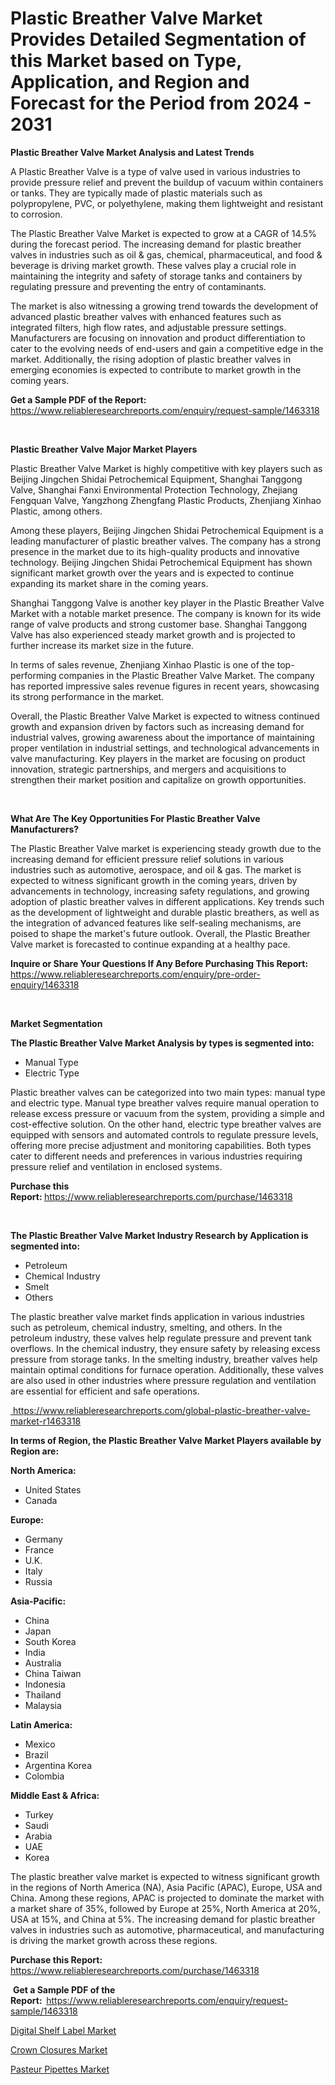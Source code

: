 <p><h1>Plastic Breather Valve Market Provides Detailed Segmentation of this Market based on Type, Application, and Region and Forecast for the Period from 2024 - 2031</h1></p><p><strong>Plastic Breather Valve Market Analysis and Latest Trends</strong></p>
<p><p>A Plastic Breather Valve is a type of valve used in various industries to provide pressure relief and prevent the buildup of vacuum within containers or tanks. They are typically made of plastic materials such as polypropylene, PVC, or polyethylene, making them lightweight and resistant to corrosion.</p><p>The Plastic Breather Valve Market is expected to grow at a CAGR of 14.5% during the forecast period. The increasing demand for plastic breather valves in industries such as oil & gas, chemical, pharmaceutical, and food & beverage is driving market growth. These valves play a crucial role in maintaining the integrity and safety of storage tanks and containers by regulating pressure and preventing the entry of contaminants.</p><p>The market is also witnessing a growing trend towards the development of advanced plastic breather valves with enhanced features such as integrated filters, high flow rates, and adjustable pressure settings. Manufacturers are focusing on innovation and product differentiation to cater to the evolving needs of end-users and gain a competitive edge in the market. Additionally, the rising adoption of plastic breather valves in emerging economies is expected to contribute to market growth in the coming years.</p></p>
<p><strong>Get a Sample PDF of the Report:&nbsp;</strong> <a href="https://www.reliableresearchreports.com/enquiry/request-sample/1463318">https://www.reliableresearchreports.com/enquiry/request-sample/1463318</a></p>
<p>&nbsp;</p>
<p><strong>Plastic Breather Valve Major Market Players</strong></p>
<p><p>Plastic Breather Valve Market is highly competitive with key players such as Beijing Jingchen Shidai Petrochemical Equipment, Shanghai Tanggong Valve, Shanghai Fanxi Environmental Protection Technology, Zhejiang Fengquan Valve, Yangzhong Zhengfang Plastic Products, Zhenjiang Xinhao Plastic, among others.</p><p>Among these players, Beijing Jingchen Shidai Petrochemical Equipment is a leading manufacturer of plastic breather valves. The company has a strong presence in the market due to its high-quality products and innovative technology. Beijing Jingchen Shidai Petrochemical Equipment has shown significant market growth over the years and is expected to continue expanding its market share in the coming years.</p><p>Shanghai Tanggong Valve is another key player in the Plastic Breather Valve Market with a notable market presence. The company is known for its wide range of valve products and strong customer base. Shanghai Tanggong Valve has also experienced steady market growth and is projected to further increase its market size in the future.</p><p>In terms of sales revenue, Zhenjiang Xinhao Plastic is one of the top-performing companies in the Plastic Breather Valve Market. The company has reported impressive sales revenue figures in recent years, showcasing its strong performance in the market.</p><p>Overall, the Plastic Breather Valve Market is expected to witness continued growth and expansion driven by factors such as increasing demand for industrial valves, growing awareness about the importance of maintaining proper ventilation in industrial settings, and technological advancements in valve manufacturing. Key players in the market are focusing on product innovation, strategic partnerships, and mergers and acquisitions to strengthen their market position and capitalize on growth opportunities.</p></p>
<p>&nbsp;</p>
<p><strong>What Are The Key Opportunities For Plastic Breather Valve Manufacturers?</strong></p>
<p><p>The Plastic Breather Valve market is experiencing steady growth due to the increasing demand for efficient pressure relief solutions in various industries such as automotive, aerospace, and oil & gas. The market is expected to witness significant growth in the coming years, driven by advancements in technology, increasing safety regulations, and growing adoption of plastic breather valves in different applications. Key trends such as the development of lightweight and durable plastic breathers, as well as the integration of advanced features like self-sealing mechanisms, are poised to shape the market's future outlook. Overall, the Plastic Breather Valve market is forecasted to continue expanding at a healthy pace.</p></p>
<p><strong>Inquire or Share Your Questions If Any Before Purchasing This Report:</strong> <a href="https://www.reliableresearchreports.com/enquiry/pre-order-enquiry/1463318">https://www.reliableresearchreports.com/enquiry/pre-order-enquiry/1463318</a></p>
<p>&nbsp;</p>
<p><strong>Market Segmentation</strong></p>
<p><strong>The Plastic Breather Valve Market Analysis by types is segmented into:</strong></p>
<p><ul><li>Manual Type</li><li>Electric Type</li></ul></p>
<p><p>Plastic breather valves can be categorized into two main types: manual type and electric type. Manual type breather valves require manual operation to release excess pressure or vacuum from the system, providing a simple and cost-effective solution. On the other hand, electric type breather valves are equipped with sensors and automated controls to regulate pressure levels, offering more precise adjustment and monitoring capabilities. Both types cater to different needs and preferences in various industries requiring pressure relief and ventilation in enclosed systems.</p></p>
<p><strong>Purchase this Report:&nbsp;</strong><a href="https://www.reliableresearchreports.com/purchase/1463318">https://www.reliableresearchreports.com/purchase/1463318</a></p>
<p>&nbsp;</p>
<p><strong>The Plastic Breather Valve Market Industry Research by Application is segmented into:</strong></p>
<p><ul><li>Petroleum</li><li>Chemical Industry</li><li>Smelt</li><li>Others</li></ul></p>
<p><p>The plastic breather valve market finds application in various industries such as petroleum, chemical industry, smelting, and others. In the petroleum industry, these valves help regulate pressure and prevent tank overflows. In the chemical industry, they ensure safety by releasing excess pressure from storage tanks. In the smelting industry, breather valves help maintain optimal conditions for furnace operation. Additionally, these valves are also used in other industries where pressure regulation and ventilation are essential for efficient and safe operations.</p></p>
<p><a href="https://www.reliableresearchreports.com/global-plastic-breather-valve-market-r1463318">&nbsp;https://www.reliableresearchreports.com/global-plastic-breather-valve-market-r1463318</a></p>
<p><strong>In terms of Region, the Plastic Breather Valve Market Players available by Region are:</strong></p>
<p>
    <p> <strong> North America: </strong>
        <ul>
            <li>United States</li>
            <li>Canada</li>
        </ul>
        </p> 
    <p> <strong> Europe: </strong>
        <ul>
            <li>Germany</li>
            <li>France</li>
            <li>U.K.</li>
            <li>Italy</li>
            <li>Russia</li>
        </ul>
        </p> 
    <p> <strong> Asia-Pacific: </strong>
        <ul>
            <li>China</li>
            <li>Japan</li>
            <li>South Korea</li>
            <li>India</li>
            <li>Australia</li>
            <li>China Taiwan</li>
            <li>Indonesia</li>
            <li>Thailand</li>
            <li>Malaysia</li>
        </ul>
        </p> 
    <p> <strong> Latin America: </strong>
        <ul>
            <li>Mexico</li>
            <li>Brazil</li>
            <li>Argentina Korea</li>
            <li>Colombia</li>
        </ul>
        </p> 
    <p> <strong> Middle East & Africa: </strong>
        <ul>
            <li>Turkey</li>
            <li>Saudi</li>
            <li>Arabia</li>
            <li>UAE</li>
            <li>Korea</li>
        </ul>
    </p>
    </p>
<p><p>The plastic breather valve market is expected to witness significant growth in the regions of North America (NA), Asia Pacific (APAC), Europe, USA and China. Among these regions, APAC is projected to dominate the market with a market share of 35%, followed by Europe at 25%, North America at 20%, USA at 15%, and China at 5%. The increasing demand for plastic breather valves in industries such as automotive, pharmaceutical, and manufacturing is driving the market growth across these regions.</p></p>
<p><strong>Purchase this Report: </strong><a href="https://www.reliableresearchreports.com/purchase/1463318">https://www.reliableresearchreports.com/purchase/1463318</a></p>
<p>&nbsp;<strong>Get a Sample PDF of the Report:&nbsp;&nbsp;</strong><a href="https://www.reliableresearchreports.com/enquiry/request-sample/1463318">https://www.reliableresearchreports.com/enquiry/request-sample/1463318</a></p>
<p><strong></strong></p>
<p><p><a href="https://www.linkedin.com/pulse/digital-shelf-label-market-comprehensive-assessment-type-application-il96f?trackingId=tUYu%2BGlerCWbECWEEjiDEQ%3D%3D">Digital Shelf Label Market</a></p><p><a href="https://www.linkedin.com/pulse/crown-closures-market-insights-cagr-trends-growth-strategies-o0zcf?trackingId=HT%2BVTHcQFouHwKb5RlvoBw%3D%3D">Crown Closures Market</a></p><p><a href="https://www.linkedin.com/pulse/pasteur-pipettes-market-share-evolution-growth-trends-hggtf?trackingId=V0%2FpLTIk9jAgkjd5bYjs1Q%3D%3D">Pasteur Pipettes Market</a></p></p>